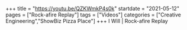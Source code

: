 +++
title = "https://youtu.be/QZKWmkP4s0k"
startdate = "2021-05-12"
pages = ["Rock-afire Replay"]
tags = ["Videos"]
categories = ["Creative Engineering","ShowBiz Pizza Place"]
+++
I Will | Rock-afire Replay
